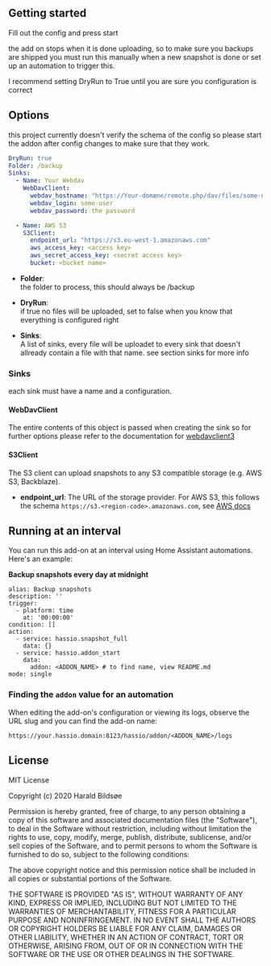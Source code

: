 ## Getting started

Fill out the config and press start

the add on stops when it is done uploading, so to make sure you backups are shipped you must run this manually when a new snapshot is done or set up an automation to trigger this.

I recommend setting DryRun to True until you are sure you configuration is correct

## Options

this project currently doesn't verify the schema of the config so please start the addon after config changes to make sure that they work.

```yaml
DryRun: true
Folder: /backup
Sinks:
  - Name: Your Webdav
    WebDavClient:
      webdav_hostname: "https://Your-domæne/remote.php/dav/files/some-user/backups"
      webdav_login: some-user
      webdav_password: the password

  - Name: AWS S3
    S3Client:
      endpoint_url: "https://s3.eu-west-1.amazonaws.com"
      aws_access_key: <access key>
      aws_secret_access_key: <secret access key>
      bucket: <bucket name>
```

- **Folder**:  
  the folder to process, this should always be /backup

- **DryRun**:  
  if true no files will be uploaded, set to false when you know that everything is configured right

- **Sinks**:  
  A list of sinks, every file will be uploadet to every sink that doesn't allready contain a file with that name. see section sinks for more info

### Sinks

each sink must have a name and a configuration.

#### WebDavClient

The entire contents of this object is passed when creating the sink so for further options please refer to the documentation for [webdavclient3](https://pypi.org/project/webdavclient3/)

#### S3Client

The S3 client can upload snapshots to any S3 compatible storage (e.g. AWS S3, Backblaze).

- **endpoint_url**:
  The URL of the storage provider. For AWS S3, this follows the schema `https://s3.<region-code>.amazonaws.com`, see [AWS docs](https://docs.aws.amazon.com/general/latest/gr/rande.html)

## Running at an interval

You can run this add-on at an interval using Home Assistant automations. Here's an example:

**Backup snapshots every day at midnight**
```
alias: Backup snapshots
description: ''
trigger:
  - platform: time
    at: '00:00:00'
condition: []
action:
  - service: hassio.snapshot_full
    data: {}
  - service: hassio.addon_start
    data:
      addon: <ADDON_NAME> # to find name, view README.md
mode: single
```

### Finding the `addon` value for an automation

When editing the add-on's configuration or viewing its logs, observe the URL slug and you can find the add-on name:

```
https://your.hassio.domain:8123/hassio/addon/<ADDON_NAME>/logs
```

## License

MIT License

Copyright (c) 2020 Harald Bildsøe

Permission is hereby granted, free of charge, to any person obtaining a copy
of this software and associated documentation files (the "Software"), to deal
in the Software without restriction, including without limitation the rights
to use, copy, modify, merge, publish, distribute, sublicense, and/or sell
copies of the Software, and to permit persons to whom the Software is
furnished to do so, subject to the following conditions:

The above copyright notice and this permission notice shall be included in all
copies or substantial portions of the Software.

THE SOFTWARE IS PROVIDED "AS IS", WITHOUT WARRANTY OF ANY KIND, EXPRESS OR
IMPLIED, INCLUDING BUT NOT LIMITED TO THE WARRANTIES OF MERCHANTABILITY,
FITNESS FOR A PARTICULAR PURPOSE AND NONINFRINGEMENT. IN NO EVENT SHALL THE
AUTHORS OR COPYRIGHT HOLDERS BE LIABLE FOR ANY CLAIM, DAMAGES OR OTHER
LIABILITY, WHETHER IN AN ACTION OF CONTRACT, TORT OR OTHERWISE, ARISING FROM,
OUT OF OR IN CONNECTION WITH THE SOFTWARE OR THE USE OR OTHER DEALINGS IN THE
SOFTWARE.
